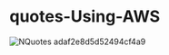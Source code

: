 # quotes-Using-AWS
![NQuotes adaf2e8d5d52494cf4a9](https://github.com/youssefMoJo/Quotes/assets/48146406/dd3ee93b-1fbb-43a0-8a35-8943ea4504fe)
